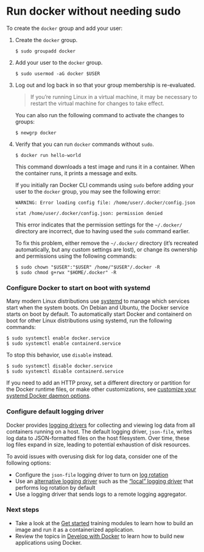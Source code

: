 # Run docker without needing sudo

To create the `docker` group and add your user:

1.  Create the `docker` group.

    ```
    $ sudo groupadd docker
    ```
2.  Add your user to the `docker` group.

    ```
    $ sudo usermod -aG docker $USER
    ```
3.  Log out and log back in so that your group membership is re-evaluated.

    > If you’re running Linux in a virtual machine, it may be necessary to restart the virtual machine for changes to take effect.

    You can also run the following command to activate the changes to groups:

    ```
    $ newgrp docker
    ```
4.  Verify that you can run `docker` commands without `sudo`.

    ```
    $ docker run hello-world
    ```

    This command downloads a test image and runs it in a container. When the container runs, it prints a message and exits.

    If you initially ran Docker CLI commands using `sudo` before adding your user to the `docker` group, you may see the following error:

    ```none
    WARNING: Error loading config file: /home/user/.docker/config.json -
    stat /home/user/.docker/config.json: permission denied
    ```

    This error indicates that the permission settings for the `~/.docker/` directory are incorrect, due to having used the `sudo` command earlier.

    To fix this problem, either remove the `~/.docker/` directory (it’s recreated automatically, but any custom settings are lost), or change its ownership and permissions using the following commands:

    ```
    $ sudo chown "$USER":"$USER" /home/"$USER"/.docker -R
    $ sudo chmod g+rwx "$HOME/.docker" -R
    ```

### Configure Docker to start on boot with systemd

Many modern Linux distributions use [systemd](https://docs.docker.com/config/daemon/systemd/) to manage which services start when the system boots. On Debian and Ubuntu, the Docker service starts on boot by default. To automatically start Docker and containerd on boot for other Linux distributions using systemd, run the following commands:

```
$ sudo systemctl enable docker.service
$ sudo systemctl enable containerd.service
```

To stop this behavior, use `disable` instead.

```
$ sudo systemctl disable docker.service
$ sudo systemctl disable containerd.service
```

If you need to add an HTTP proxy, set a different directory or partition for the Docker runtime files, or make other customizations, see [customize your systemd Docker daemon options](https://docs.docker.com/config/daemon/systemd/).

### Configure default logging driver

Docker provides [logging drivers](https://docs.docker.com/config/containers/logging/) for collecting and viewing log data from all containers running on a host. The default logging driver, `json-file`, writes log data to JSON-formatted files on the host filesystem. Over time, these log files expand in size, leading to potential exhaustion of disk resources.

To avoid issues with overusing disk for log data, consider one of the following options:

* Configure the `json-file` logging driver to turn on [log rotation](https://docs.docker.com/config/containers/logging/json-file/)
* Use an [alternative logging driver](https://docs.docker.com/config/containers/logging/configure/#configure-the-default-logging-driver) such as the [“local” logging driver](https://docs.docker.com/config/containers/logging/local/) that performs log rotation by default
* Use a logging driver that sends logs to a remote logging aggregator.

### Next steps

* Take a look at the [Get started](https://docs.docker.com/get-started/) training modules to learn how to build an image and run it as a containerized application.
* Review the topics in [Develop with Docker](https://docs.docker.com/develop/) to learn how to build new applications using Docker.

